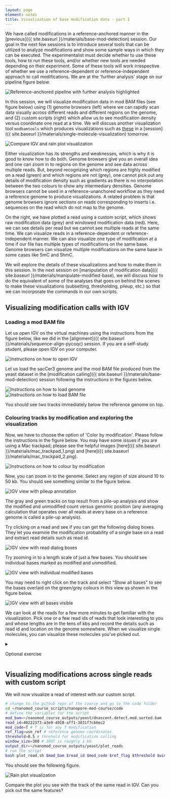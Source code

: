 ```yaml
---
layout: page
element: notes
title: Visualization of base modification data - part I
---
```


We have called modifications in a reference-anchored manner in the
[previous]({{ site.baseurl }}/materials/base-mod-detection) session.
Our goal in the next few sessions is to introduce several tools
that can be utilized to analyze modifications and show some sample ways
in which they can be executed.
The experimentalist must decide whether to use these tools, how to run these tools,
and/or whether new tools are needed depending on their experiment. 
Some of these tools will work irrespective of whether we use a reference-dependent or reference-independent
approach to call modifications.
We are at the 'further analysis' stage on our pipeline figure below.

![Reference-anchored pipeline with further analysis highlighted](ref_anc_workflow_modcall_end.png)

In this session, we will visualize modification data in mod BAM files (see figure below) using (1) genome
browsers (left) where we can rapidly scan data visually across different reads and different
regions on the genome, and (2) custom scripts (right) which allow us to see modification
density versus coordinate one read at a time.
We will discuss another visualization tool
`modbamtools` which produces visualizations such as 
[these](https://rrazaghi.github.io/modbamtools/figs/gm12878_GNAS_hap_h3k27ac_h3k4me1.html)
in a [session]({{ site.baseurl }}/materials/single-molecule-visualization) tomorrow.

![Compare IGV and rain plot visualization](compare_igv_and_rain.png)

Either visualization has its strengths and weaknesses, which is why it is good to know how to do both.
Genome browsers give you an overall idea and one can zoom in to regions on the genome
and see data across multiple reads. But, beyond recognizing which regions are highly
modified on a read (green) and which regions are not (grey), one cannot pick out any
details of modification density such as gradients as there is no interpolation
between the two colours to show any intermediary densities.
Genome browsers cannot be used in a reference-unanchored workflow as they need a reference
genome to produce visualizations.
A related problem is that genome browsers ignore sections on reads corresponding to inserts
i.e. sequences on the read which do not map to the genome.

On the right, we have plotted a read using
a custom script, which shows raw modification data (grey) and windowed modification
data (red). Here, we can see details per read but we cannot see multiple reads at
the same time. We can visualize reads in a reference-dependent or reference-independent manner.
We can also visualize one type of modification at a time if our file has multiple types of modifications
on the same base.
Genome browsers can visualize multiple modifications on the same base in some cases like
5mC and 5hmC.

We will explore the details of these visualizations and how to make
them in this session.
In the next session on [manipulation of modification data]({{ site.baseurl }}/materials/manipulate-modified-base),
we will discuss how to do the equivalent of some of the analyses
that goes on behind the scenes to make these visualizations (subsetting, thresholding, pileup, etc.)
so that we can incorporate the commands in our own scripts.

## Visualizing modification calls with IGV

### Loading a mod BAM file

Let us open IGV on the virtual machines using the instructions from the figure below,
like we did in the [alignment]({{ site.baseurl }}/materials/sequence-align-pycoqc) session.
If you are a self-study student, please open IGV on your computer.

![Instructions on how to open IGV](open_igv.png)

Let us load the sacCer3 genome and the mod BAM file produced from the yeast dataset in the
[modification calling]({{ site.baseurl }}/materials/base-mod-detection) session following
the instructions in the figures below.

![Instructions on how to load genome](igv_load_genome_screenshot.png)
![Instructions on how to load BAM file](igv_load_file_screenshot.png)

You should see two tracks immediately below the reference genome on top.

### Colouring tracks by modification and exploring the visualization

Now, we have to choose the option of 'Color by modification'.
Please follow the instructions in the figure below.
You may have some issues if you are using a Mac trackpad; please
see the helpful images [here]({{ site.baseurl }}/materials/mac_trackpad_1.png)
and [here]({{ site.baseurl }}/materials/mac_trackpad_2.png).

![Instructions on how to colour by modification](igv_colour_by_mod.png)

Now, you can zoom in to the genome. Select any region of size around 10 to 50 kb.
You should see something similar to the figure below.

![IGV view with pileup annotation](igv_overall_view_with_pileup_annotated.png)

The gray and green tracks on top result from a pile-up analysis and
show the modified and unmodified count versus genomic position
(any averaging calculation that operates over all reads at every base
on a reference genome is called a pile-up analysis).

Try clicking on a read and see if you can get the following dialog boxes.
They let you examine the modification probability of a single base on a read
and extract read details such as read id.

![IGV view with read dialog boxes](igv_get_read_details.png)

Try zooming in to a length scale of just a few bases. You should see individual
bases marked as modified and unmodified.

![IGV view with individual modified bases](igv_individual_modified_bases.png)

You may need to right click on the track and select "Show all bases" to see
the bases overlaid on the green/grey colours in this view as shown in the
figure below.

![IGV view with all bases visible](igv_show_all_bases.png)

We can look at the reads for a few more minutes to get familiar with the visualization.
Pick one or a few read ids of reads that look interesting to you and whose lengths are
in the tens of kbs and record the details such as read id and location on the genome
somewhere.
When we visualize single molecules, you can visualize these molecules you've picked out.

<details markdown="1">

<summary markdown="span"> 

Optional exercise

</summary>

### Exercise: Visualize reads around chrVI from a curated BAM file

We will visualize another mod BAM file in IGV in
[this]({{ site.baseurl }}/exercises/igv_visualize) exercise.

</details>

## Visualizing modifications across single reads with custom script

We will now visualize a read of interest with our custom script.

```bash
# change to the github repo of the course and go to the code folder
cd ~/nanomod_course_scripts/nanopore-mod-course/code
# define the variables for the script
mod_bam=~/nanomod_course_outputs/yeast/dnascent.detect.mod.sorted.bam 
read_id=40222373-a3e9-4918-aff1-3031f7cb6ec2
mod_code=T # T is for any T modification
ref_flag=use_ref # reference genome coordinates
threshold=0.5 # threhold for modification calling
window_size=300 # 300T is roughly 1 kb
output_dir=~/nanomod_course_outputs/yeast/plot_reads
# run the script
bash plot_read.sh $mod_bam $read_id $mod_code $ref_flag $threshold $window_size $output_dir
```

You should see the following figure.

![Rain plot visualization](sample_rain_plot.png)

Compare the plot you see with the track of the same read in IGV.
Can you pick out the same features?